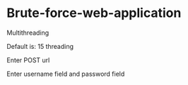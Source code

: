 # Brute-force-web-application
Multithreading

Default is: 15 threading



Enter POST url


Enter username field and password field
